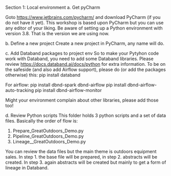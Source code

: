 Section 1: Local environment
a. Get pyCharm

Goto https://www.jetbrains.com/pycharm/ and download PyCharm (if you do not have it yet). This workshop is based upon PyCharm but you can use any editor of your liking. Be aware of setting up a Python environment with version 3.8. That is the version we are using now.

b. Define a new project
Create a new project in PyCharm, any name will do.

c. Add Databand packages to project env
So to make your Pytyhon code work with Databand, you need to add some Databand libraries. Please review https://docs.databand.ai/docs/python for extra information. To be on the safeside (and also add Airflow support), please do (or add the packages otherwise) this:
pip install databand

For airflow:
pip install dbnd-spark dbnd-airflow
pip install dbnd-airflow-auto-tracking 
pip install dbnd-airflow-monitor

Might your environment complain about other libraries, please add those too!

d. Review Python scripts
This folder holds 3 python scripts and a set of data files. Basically the order of flow is:
1. Prepare_GreatOutdoors_Demo.py
2. Pipeline_GreatOutdoors_Demo.py
3. Lineage__GreatOutdoors_Demo.py

You can review the data files but the main theme is outdoors equipment sales. In step 1. the base file will be prepared, in step 2. abstracts will be created. In step 3. again abstracts will be created but mainly to get a form of lineage in Databand.
